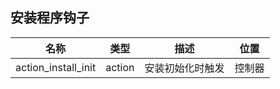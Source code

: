 ## 安装程序钩子

| 名称 | 类型 | 描述 | 位置 |
| - | - | - | - |
| action_install_init | action | 安装初始化时触发 | 控制器 |
